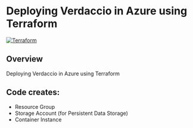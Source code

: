 # Deploying Verdaccio in Azure using Terraform
[![Terraform](https://img.shields.io/badge/terraform-v1.11+-blue.svg)](https://www.terraform.io/downloads.html)

## Overview

Deploying Verdaccio in Azure using Terraform

## Code creates:

- Resource Group
- Storage Account (for Persistent Data Storage)
- Container Instance
